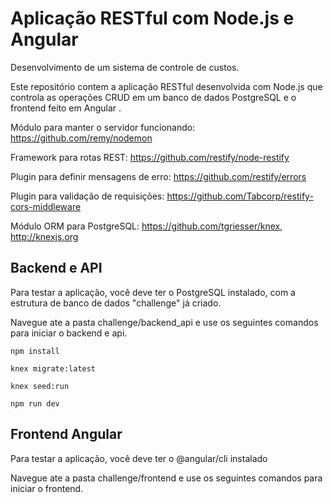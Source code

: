 # Aplicação RESTful com Node.js e Angular

Desenvolvimento de um sistema de controle de custos.

Este repositório contem a aplicação RESTful desenvolvida com Node.js que controla as operações CRUD em um banco de dados PostgreSQL e o frontend feito em Angular .

Módulo para manter o servidor funcionando: https://github.com/remy/nodemon

Framework para rotas REST: https://github.com/restify/node-restify

Plugin para definir mensagens de erro: https://github.com/restify/errors

Plugin para validação de requisições: https://github.com/Tabcorp/restify-cors-middleware

Módulo ORM para PostgreSQL: https://github.com/tgriesser/knex, http://knexjs.org

## Backend e API

Para testar a aplicação, você deve ter o PostgreSQL instalado, com a estrutura de banco de dados "challenge" já criado.

Navegue ate a pasta challenge/backend_api e use os seguintes comandos para iniciar o backend e api.

```
npm install
```
```
knex migrate:latest
```
```
knex seed:run
```
```
npm run dev
```

## Frontend Angular

Para testar a aplicação, você deve ter o @angular/cli instalado

Navegue ate a pasta challenge/frontend e use os seguintes comandos para iniciar o frontend.